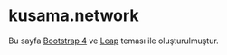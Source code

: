 # kusama.network

Bu sayfa [Bootstrap 4](https://getbootstrap.com/) ve [Leap](https://leap.mediumra.re/documentation/index.html) teması ile oluşturulmuştur.
